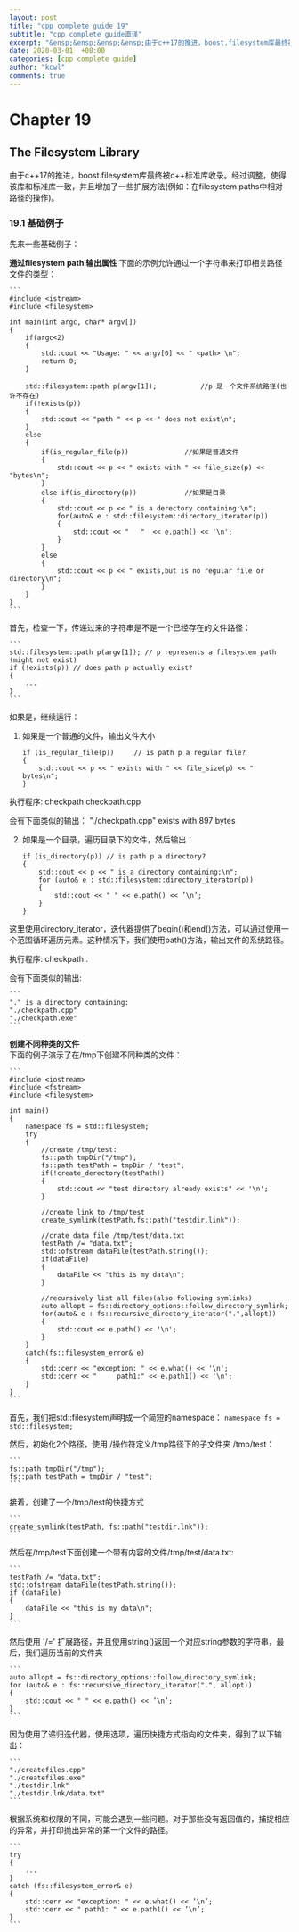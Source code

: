 ```yaml
---
layout: post
title: "cpp complete guide 19"
subtitle: "cpp complete guide直译"
excerpt: "&ensp;&ensp;&ensp;&ensp;由于c++17的推进，boost.filesystem库最终被c++标准库收录。经过调整，使得该库和标准库一致，并且增加了一些扩展方法(例如：在filesystem paths中相对路径的操作)。"
date: 2020-03-01  +08:00
categories: [cpp complete guide]
author: "kcwl"
comments: true
---
```



# Chapter 19
## The Filesystem Library


由于c++17的推进，boost.filesystem库最终被c++标准库收录。经过调整，使得该库和标准库一致，并且增加了一些扩展方法(例如：在filesystem paths中相对路径的操作)。

### 19.1 基础例子

先来一些基础例子：

**通过filesystem path 输出属性** 
	下面的示例允许通过一个字符串来打印相关路径文件的类型：

	```
	#include <istream>
	#include <filesystem>

	int main(int argc, char* argv[])
	{
		if(argc<2)
		{
			std::cout << "Usage: " << argv[0] << " <path> \n";
			return 0;
		}

		std::filesystem::path p(argv[1]);			//p 是一个文件系统路径(也许不存在)
		if(!exists(p))
		{
			std::cout << "path " << p << " does not exist\n";
		}
		else
		{
			if(is_regular_file(p))				//如果是普通文件
			{
				std::cout << p << " exists with " << file_size(p) << "bytes\n";
			}
			else if(is_directory(p)) 			//如果是目录
			{
				std::cout << p << " is a derectory containing:\n";
				for(auto& e : std::filesystem::directory_iterator(p))
				{
					std::cout << "   "  << e.path() << '\n';
				}
			}
			else
			{
				std::cout << p << " exists,but is no regular file or directory\n";
			}
		}
	}
	```

首先，检查一下，传递过来的字符串是不是一个已经存在的文件路径：

	```
	std::filesystem::path p(argv[1]); // p represents a filesystem path (might not exist)
	if (!exists(p)) // does path p actually exist?
	{ 
		...
	}
	```

如果是，继续运行：
1. 如果是一个普通的文件，输出文件大小

	```
	if (is_regular_file(p)) 	// is path p a regular file?
	{ 
		std::cout << p << " exists with " << file_size(p) << " bytes\n";
	}
	```

执行程序:
	checkpath checkpath.cpp

会有下面类似的输出：
	"./checkpath.cpp" exists with 897 bytes

2. 如果是一个目录，遍历目录下的文件，然后输出：

	```
	if (is_directory(p)) // is path p a directory?
	{ 
		std::cout << p << " is a directory containing:\n";
		for (auto& e : std::filesystem::directory_iterator(p)) 
		{
			std::cout << " " << e.path() << ’\n’;
		}
	}
	```

这里使用directory_iterator，迭代器提供了begin()和end()方法，可以通过使用一个范围循环遍历元素。这种情况下，我们使用path()方法，输出文件的系统路径。
	
执行程序:
	checkpath .

会有下面类似的输出:

	```
	"." is a directory containing:
	"./checkpath.cpp"
	"./checkpath.exe"
	```

**创建不同种类的文件**  
下面的例子演示了在/tmp下创建不同种类的文件：

	```
	#include <iostream>
	#include <fstream>
	#include <filesystem>

	int main()
	{
		namespace fs = std::filesystem;
		try
		{
			//create /tmp/test:
			fs::path tmpDir("/tmp");
			fs::path testPath = tmpDir / "test";
			if(!create_derectory(testPath))
			{
				std::cout << "test directory already exists" << '\n';
			}

			//create link to /tmp/test
			create_symlink(testPath,fs::path("testdir.link"));

			//crate data file /tmp/test/data.txt
			testPath /= "data.txt";
			std::ofstream dataFile(testPath.string());
			if(dataFile)
			{
				dataFile << "this is my data\n";
			}

			//recursively list all files(also following symlinks)
			auto allopt = fs::directory_options::follow_directory_symlink;
			for(auto& e : fs::recursive_directory_iterator(".",allopt))
			{
				std::cout << e.path() << '\n';
			}
		}
		catch(fs::filesystem_error& e)
		{
			std::cerr << "exception: " << e.what() << '\n';
			std::cerr << "     path1:" << e.path1() << '\n';
		}
	}
	```

首先，我们把std::filesystem声明成一个简短的namespace：
	```
	namespace fs = std::filesystem;
	```

然后，初始化2个路径，使用 /操作符定义/tmp路径下的子文件夹 /tmp/test：
	
	```
	fs::path tmpDir("/tmp");
	fs::path testPath = tmpDir / "test";
	```

接着，创建了一个/tmp/test的快捷方式

	```
	create_symlink(testPath, fs::path("testdir.lnk"));
	```

然后在/tmp/test下面创建一个带有内容的文件/tmp/test/data.txt:

	```
	testPath /= "data.txt";
	std::ofstream dataFile(testPath.string());
	if (dataFile) 
	{
		dataFile << "this is my data\n";
	}
	```

然后使用 '/=' 扩展路径，并且使用string()返回一个对应string参数的字符串，最后，我们遍历当前的文件夹

	```
	auto allopt = fs::directory_options::follow_directory_symlink;
	for (auto& e : fs::recursive_directory_iterator(".", allopt)) 
	{
		std::cout << " " << e.path() << ’\n’;
	}
	```

因为使用了递归迭代器，使用选项，遍历快捷方式指向的文件夹，得到了以下输出：

	```
	"./createfiles.cpp"
	"./createfiles.exe"
	"./testdir.lnk"
	"./testdir.lnk/data.txt"
	```

根据系统和权限的不同，可能会遇到一些问题。对于那些没有返回值的，捕捉相应的异常，并打印抛出异常的第一个文件的路径。

	```
	try 
	{
		...
	}
	catch (fs::filesystem_error& e) 
	{
		std::cerr << "exception: " << e.what() << ’\n’;
		std::cerr << " path1: " << e.path1() << ’\n’;
	}
	```